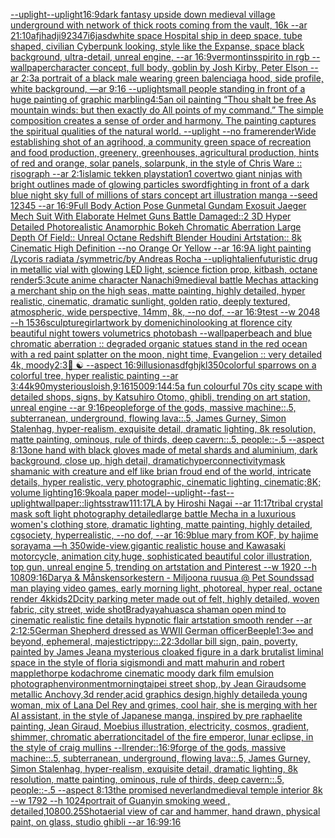 [--uplight](https://www.ebank.nz/aiartgenerator?category=--uplight)[--uplight](https://www.ebank.nz/aiartgenerator?category=--uplight)[16:9](https://www.ebank.nz/aiartgenerator?category=16%3A9)[dark fantasy upside down medieval village underground with network of thick roots coming from the vault, 16k --ar 21:10](https://www.ebank.nz/aiartgenerator?category=dark%20fantasy%20upside%20down%20medieval%20village%20underground%20with%20network%20of%20thick%20roots%20coming%20from%20the%20vault%2C%2016k%20--ar%2021%3A10)[afjhadji92347i6jasd](https://www.ebank.nz/aiartgenerator?category=afjhadji92347i6jasd)[white space Hospital ship in deep space, tube shaped, civilian Cyberpunk looking, style like the Expanse, space black background, ultra-detail, unreal engine, --ar 16:9](https://www.ebank.nz/aiartgenerator?category=white%20space%20Hospital%20ship%20in%20deep%20space%2C%20tube%20shaped%2C%20civilian%20Cyberpunk%20looking%2C%20style%20like%20the%20Expanse%2C%20space%20black%20background%2C%20ultra-detail%2C%20unreal%20engine%2C%20--ar%2016%3A9)[vermont](https://www.ebank.nz/aiartgenerator?category=vermont)[insspirito in rgb  --wallpaper](https://www.ebank.nz/aiartgenerator?category=insspirito%20in%20rgb%20%20--wallpaper)[character concept, full body, goblin by Josh Kirby, Peter Elson --ar 2:3](https://www.ebank.nz/aiartgenerator?category=character%20concept%2C%20full%20body%2C%20goblin%20by%20Josh%20Kirby%2C%20Peter%20Elson%20--ar%202%3A3)[a portrait of a black male wearing green balenciaga hood, side profile, white background, —ar 9:16 --uplight](https://www.ebank.nz/aiartgenerator?category=a%20portrait%20of%20a%20black%20male%20wearing%20green%20balenciaga%20hood%2C%20side%20profile%2C%20white%20background%2C%20%E2%80%94ar%209%3A16%20--uplight)[small people standing in front of a huge painting of graphic marbling](https://www.ebank.nz/aiartgenerator?category=small%20people%20standing%20in%20front%20of%20a%20huge%20painting%20of%20graphic%20marbling)[4:5](https://www.ebank.nz/aiartgenerator?category=4%3A5)[an oil painting “Thou shalt be free As mountain winds: but then exactly do All points of my command.” The simple composition creates a sense of order and harmony. The painting captures the spiritual qualities of the natural world. --uplight --no frame](https://www.ebank.nz/aiartgenerator?category=an%20oil%20painting%20%E2%80%9CThou%20shalt%20be%20free%20As%20mountain%20winds%3A%20but%20then%20exactly%20do%20All%20points%20of%20my%20command.%E2%80%9D%20The%20simple%20composition%20creates%20a%20sense%20of%20order%20and%20harmony.%20The%20painting%20captures%20the%20spiritual%20qualities%20of%20the%20natural%20world.%20--uplight%20--no%20frame)[render](https://www.ebank.nz/aiartgenerator?category=render)[Wide establishing shot of an agrihood, a community green space of recreation and food production, greenery, greenhouses, agricultural production, hints of red and orange, solar panels, solarpunk, in the style of Chris Ware :: risograph --ar 2:1](https://www.ebank.nz/aiartgenerator?category=Wide%20establishing%20shot%20of%20an%20agrihood%2C%20a%20community%20green%20space%20of%20recreation%20and%20food%20production%2C%20greenery%2C%20greenhouses%2C%20agricultural%20production%2C%20hints%20of%20red%20and%20orange%2C%20solar%20panels%2C%20solarpunk%2C%20in%20the%20style%20of%20Chris%20Ware%20%3A%3A%20risograph%20--ar%202%3A1)[islamic tekken playstation1 cover](https://www.ebank.nz/aiartgenerator?category=islamic%20tekken%20playstation1%20cover)[two giant ninjas with bright outlines made of glowing particles swordfighting in front of a dark blue night sky full of millions of stars  concept art illustration manga --seed 12345 --ar 16:9](https://www.ebank.nz/aiartgenerator?category=two%20giant%20ninjas%20with%20bright%20outlines%20made%20of%20glowing%20particles%20swordfighting%20in%20front%20of%20a%20dark%20blue%20night%20sky%20full%20of%20millions%20of%20stars%20%20concept%20art%20illustration%20manga%20--seed%2012345%20--ar%2016%3A9)[Full Body Action Pose Gunmetal Gundam Exosuit Jaeger Mech Suit With Elaborate Helmet Guns Battle Damaged::2 3D Hyper Detailed Photorealistic Anamorphic Bokeh Chromatic Aberration Large Depth Of Field:: Unreal Octane Redshift Blender Houdini Artstation:: 8k Cinematic High Definition --no Orange Or Yellow --ar 16:9](https://www.ebank.nz/aiartgenerator?category=Full%20Body%20Action%20Pose%20Gunmetal%20Gundam%20Exosuit%20Jaeger%20Mech%20Suit%20With%20Elaborate%20Helmet%20Guns%20Battle%20Damaged%3A%3A2%203D%20Hyper%20Detailed%20Photorealistic%20Anamorphic%20Bokeh%20Chromatic%20Aberration%20Large%20Depth%20Of%20Field%3A%3A%20Unreal%20Octane%20Redshift%20Blender%20Houdini%20Artstation%3A%3A%208k%20Cinematic%20High%20Definition%20--no%20Orange%20Or%20Yellow%20--ar%2016%3A9)[A light painting /Lycoris radiata /symmetric/by Andreas Rocha --uplight](https://www.ebank.nz/aiartgenerator?category=A%20light%20painting%20/Lycoris%20radiata%20/symmetric/by%20Andreas%20Rocha%20--uplight)[alien](https://www.ebank.nz/aiartgenerator?category=alien)[futuristic drug in metallic vial with glowing LED light, science fiction prop, kitbash, octane render](https://www.ebank.nz/aiartgenerator?category=futuristic%20drug%20in%20metallic%20vial%20with%20glowing%20LED%20light%2C%20science%20fiction%20prop%2C%20kitbash%2C%20octane%20render)[5:3](https://www.ebank.nz/aiartgenerator?category=5%3A3)[cute anime character Nanachi](https://www.ebank.nz/aiartgenerator?category=cute%20anime%20character%20Nanachi)[9](https://www.ebank.nz/aiartgenerator?category=9)[medieval battle Mechas attacking a merchant ship on the high seas, matte painting, highly detailed, hyper realistic, cinematic, dramatic sunlight, golden ratio, deeply textured, atmospheric, wide perspective, 14mm, 8k, --no dof, --ar 16:9](https://www.ebank.nz/aiartgenerator?category=medieval%20battle%20Mechas%20attacking%20a%20merchant%20ship%20on%20the%20high%20seas%2C%20matte%20painting%2C%20highly%20detailed%2C%20hyper%20realistic%2C%20cinematic%2C%20dramatic%20sunlight%2C%20golden%20ratio%2C%20deeply%20textured%2C%20atmospheric%2C%20wide%20perspective%2C%2014mm%2C%208k%2C%20--no%20dof%2C%20--ar%2016%3A9)[test --w 2048 --h 1536](https://www.ebank.nz/aiartgenerator?category=test%20--w%202048%20--h%201536)[sculpture](https://www.ebank.nz/aiartgenerator?category=sculpture)[girl](https://www.ebank.nz/aiartgenerator?category=girl)[artwork by domenichino](https://www.ebank.nz/aiartgenerator?category=artwork%20by%20domenichino)[looking at florence city beautiful night towers volumetrics photobash --wallpaper](https://www.ebank.nz/aiartgenerator?category=looking%20at%20florence%20city%20beautiful%20night%20towers%20volumetrics%20photobash%20--wallpaper)[beach and blue chromatic aberration :: degraded organic statues stand in the red ocean with a red paint splatter on the moon, night time, Evangelion :: very detailed 4k, moody](https://www.ebank.nz/aiartgenerator?category=beach%20and%20blue%20chromatic%20aberration%20%3A%3A%20degraded%20organic%20statues%20stand%20in%20the%20red%20ocean%20with%20a%20red%20paint%20splatter%20on%20the%20moon%2C%20night%20time%2C%20Evangelion%20%3A%3A%20very%20detailed%204k%2C%20moody)[2:3](https://www.ebank.nz/aiartgenerator?category=2%3A3)[🚚 ☯️  --aspect 16:9](https://www.ebank.nz/aiartgenerator?category=%F0%9F%9A%9A%20%E2%98%AF%EF%B8%8F%20%20--aspect%2016%3A9)[illusion](https://www.ebank.nz/aiartgenerator?category=illusion)[asdfghjkl](https://www.ebank.nz/aiartgenerator?category=asdfghjkl)[350](https://www.ebank.nz/aiartgenerator?category=350)[colorful sparrows on a colorful tree, hyper realistic painting --ar 3:4](https://www.ebank.nz/aiartgenerator?category=colorful%20sparrows%20on%20a%20colorful%20tree%2C%20hyper%20realistic%20painting%20--ar%203%3A4)[4k](https://www.ebank.nz/aiartgenerator?category=4k)[90](https://www.ebank.nz/aiartgenerator?category=90)[mysterious](https://www.ebank.nz/aiartgenerator?category=mysterious)[loish,](https://www.ebank.nz/aiartgenerator?category=loish%2C)[9:16](https://www.ebank.nz/aiartgenerator?category=9%3A16)[1500](https://www.ebank.nz/aiartgenerator?category=1500)[9:14](https://www.ebank.nz/aiartgenerator?category=9%3A14)[4:5](https://www.ebank.nz/aiartgenerator?category=4%3A5)[a fun colourful 70s city scape with detailed shops, signs, by Katsuhiro Otomo, ghibli, trending on art station, unreal engine --ar 9:16](https://www.ebank.nz/aiartgenerator?category=a%20fun%20colourful%2070s%20city%20scape%20with%20detailed%20shops%2C%20signs%2C%20by%20Katsuhiro%20Otomo%2C%20ghibli%2C%20trending%20on%20art%20station%2C%20unreal%20engine%20--ar%209%3A16)[people](https://www.ebank.nz/aiartgenerator?category=people)[forge of the gods, massive machine::.5, subterranean, underground, flowing lava::.5, James Gurney, Simon Stalenhag, hyper-realism, exquisite detail, dramatic lighting, 8k resolution, matte painting, ominous, rule of thirds, deep cavern::.5, people::-.5 --aspect 8:13](https://www.ebank.nz/aiartgenerator?category=forge%20of%20the%20gods%2C%20massive%20machine%3A%3A.5%2C%20subterranean%2C%20underground%2C%20flowing%20lava%3A%3A.5%2C%20James%20Gurney%2C%20Simon%20Stalenhag%2C%20hyper-realism%2C%20exquisite%20detail%2C%20dramatic%20lighting%2C%208k%20resolution%2C%20matte%20painting%2C%20ominous%2C%20rule%20of%20thirds%2C%20deep%20cavern%3A%3A.5%2C%20people%3A%3A-.5%20--aspect%208%3A13)[one hand with black gloves made of metal shards and aluminium, dark background, close up, high detail, dramatic](https://www.ebank.nz/aiartgenerator?category=one%20hand%20with%20black%20gloves%20made%20of%20metal%20shards%20and%20aluminium%2C%20dark%20background%2C%20close%20up%2C%20high%20detail%2C%20dramatic)[hyperconnectivity](https://www.ebank.nz/aiartgenerator?category=hyperconnectivity)[mask shamanic  with creature and elf like brian froud end of the world, intricate details, hyper realistic, very photographic, cinematic lighting, cinematic;8K; volume lighting](https://www.ebank.nz/aiartgenerator?category=mask%20shamanic%20%20with%20creature%20and%20elf%20like%20brian%20froud%20end%20of%20the%20world%2C%20intricate%20details%2C%20hyper%20realistic%2C%20very%20photographic%2C%20cinematic%20lighting%2C%20cinematic%3B8K%3B%20volume%20lighting)[16:9](https://www.ebank.nz/aiartgenerator?category=16%3A9)[koala paper model](https://www.ebank.nz/aiartgenerator?category=koala%20paper%20model)[--uplight](https://www.ebank.nz/aiartgenerator?category=--uplight)[--fast](https://www.ebank.nz/aiartgenerator?category=--fast)[--uplight](https://www.ebank.nz/aiartgenerator?category=--uplight)[wallpaper::](https://www.ebank.nz/aiartgenerator?category=wallpaper%3A%3A)[lights](https://www.ebank.nz/aiartgenerator?category=lights)[straw](https://www.ebank.nz/aiartgenerator?category=straw)[1](https://www.ebank.nz/aiartgenerator?category=1)[11:17](https://www.ebank.nz/aiartgenerator?category=11%3A17)[LA by Hiroshi Nagai --ar 11:17](https://www.ebank.nz/aiartgenerator?category=LA%20by%20Hiroshi%20Nagai%20--ar%2011%3A17)[tribal crystal mask soft light photography detailed](https://www.ebank.nz/aiartgenerator?category=tribal%20crystal%20mask%20soft%20light%20photography%20detailed)[large battle Mecha in a luxurious women's clothing store, dramatic lighting, matte painting, highly detailed, cgsociety, hyperrealistic, --no dof, --ar 16:9](https://www.ebank.nz/aiartgenerator?category=large%20battle%20Mecha%20in%20a%20luxurious%20women%27s%20clothing%20store%2C%20dramatic%20lighting%2C%20matte%20painting%2C%20highly%20detailed%2C%20cgsociety%2C%20hyperrealistic%2C%20--no%20dof%2C%20--ar%2016%3A9)[blue mary from KOF, by hajime sorayama —h 350](https://www.ebank.nz/aiartgenerator?category=blue%20mary%20from%20KOF%2C%20by%20hajime%20sorayama%20%E2%80%94h%20350)[wide-view,gigantic realistic house and Kawasaki motorcycle, animation city,huge, sophisticated beautiful color illustration, top gun, unreal engine 5, trending on artstation and Pinterest --w 1920 --h 1080](https://www.ebank.nz/aiartgenerator?category=wide-view%2Cgigantic%20realistic%20house%20and%20Kawasaki%20motorcycle%2C%20animation%20city%2Chuge%2C%20sophisticated%20beautiful%20color%20illustration%2C%20top%20gun%2C%20unreal%20engine%205%2C%20trending%20on%20artstation%20and%20Pinterest%20--w%201920%20--h%201080)[9:16](https://www.ebank.nz/aiartgenerator?category=9%3A16)[Darya & Månskensorkestern - Miljoona ruusua @ Pet Sounds](https://www.ebank.nz/aiartgenerator?category=Darya%20%26%20M%C3%A5nskensorkestern%20-%20Miljoona%20ruusua%20%40%20Pet%20Sounds)[sad man playing video games, early morning light, photoreal, hyper real, octane render 4k](https://www.ebank.nz/aiartgenerator?category=sad%20man%20playing%20video%20games%2C%20early%20morning%20light%2C%20photoreal%2C%20hyper%20real%2C%20octane%20render%204k)[kids](https://www.ebank.nz/aiartgenerator?category=kids)[2D](https://www.ebank.nz/aiartgenerator?category=2D)[city parking meter made out of felt, highly detailed, woven fabric, city street, wide shot](https://www.ebank.nz/aiartgenerator?category=city%20parking%20meter%20made%20out%20of%20felt%2C%20highly%20detailed%2C%20woven%20fabric%2C%20city%20street%2C%20wide%20shot)[Brady](https://www.ebank.nz/aiartgenerator?category=Brady)[ayahuasca shaman open mind to cinematic realistic fine details hypnotic flair artstation smooth render --ar 2:1](https://www.ebank.nz/aiartgenerator?category=ayahuasca%20shaman%20open%20mind%20to%20cinematic%20realistic%20fine%20details%20hypnotic%20flair%20artstation%20smooth%20render%20--ar%202%3A1)[2:5](https://www.ebank.nz/aiartgenerator?category=2%3A5)[German Shepherd dressed as WWII German officer](https://www.ebank.nz/aiartgenerator?category=German%20Shepherd%20dressed%20as%20WWII%20German%20officer)[Beeple](https://www.ebank.nz/aiartgenerator?category=Beeple)[1:3](https://www.ebank.nz/aiartgenerator?category=1%3A3)[∞ and beyond, ephemeral, majestic](https://www.ebank.nz/aiartgenerator?category=%E2%88%9E%20and%20beyond%2C%20ephemeral%2C%20majestic)[trippy::.2](https://www.ebank.nz/aiartgenerator?category=trippy%3A%3A.2)[2:3](https://www.ebank.nz/aiartgenerator?category=2%3A3)[dollar bill sign, pain, poverty, painted by James Jean](https://www.ebank.nz/aiartgenerator?category=dollar%20bill%20sign%2C%20pain%2C%20poverty%2C%20painted%20by%20James%20Jean)[a mysterious cloaked figure in a dark brutalist liminal space in the style of floria sigismondi and matt mahurin and robert mapplethorpe kodachrome cinematic moody dark film emulsion photograph](https://www.ebank.nz/aiartgenerator?category=a%20mysterious%20cloaked%20figure%20in%20a%20dark%20brutalist%20liminal%20space%20in%20the%20style%20of%20floria%20sigismondi%20and%20matt%20mahurin%20and%20robert%20mapplethorpe%20kodachrome%20cinematic%20moody%20dark%20film%20emulsion%20photograph)[environment](https://www.ebank.nz/aiartgenerator?category=environment)[morning](https://www.ebank.nz/aiartgenerator?category=morning)[taipei street shop,,by Jean Giraud](https://www.ebank.nz/aiartgenerator?category=taipei%20street%20shop%2C%2Cby%20Jean%20Giraud)[some metallic Anchovy,3d render,acid graphics design,highly detailed](https://www.ebank.nz/aiartgenerator?category=some%20metallic%20Anchovy%2C3d%20render%2Cacid%20graphics%20design%2Chighly%20detailed)[a young woman, mix of Lana Del Rey and grimes, cool hair, she is merging with her AI assistant, in the style of Japanese manga, inspired by pre raphaelite painting, Jean Giraud, Moebius illustration, electricity, cosmos, gradient, shimmer, chromatic aberration](https://www.ebank.nz/aiartgenerator?category=a%20young%20woman%2C%20mix%20of%20Lana%20Del%20Rey%20and%20grimes%2C%20cool%20hair%2C%20she%20is%20merging%20with%20her%20AI%20assistant%2C%20in%20the%20style%20of%20Japanese%20manga%2C%20inspired%20by%20pre%20raphaelite%20painting%2C%20Jean%20Giraud%2C%20Moebius%20illustration%2C%20electricity%2C%20cosmos%2C%20gradient%2C%20shimmer%2C%20chromatic%20aberration)[citadel of the fire emperor, lunar eclipse, in the style of craig mullins --ll](https://www.ebank.nz/aiartgenerator?category=citadel%20of%20the%20fire%20emperor%2C%20lunar%20eclipse%2C%20in%20the%20style%20of%20craig%20mullins%20--ll)[render::](https://www.ebank.nz/aiartgenerator?category=render%3A%3A)[16:9](https://www.ebank.nz/aiartgenerator?category=16%3A9)[forge of the gods, massive machine::.5, subterranean, underground, flowing lava::.5, James Gurney, Simon Stalenhag, hyper-realism, exquisite detail, dramatic lighting, 8k resolution, matte painting, ominous, rule of thirds, deep cavern::.5, people::-.5 --aspect 8:13](https://www.ebank.nz/aiartgenerator?category=forge%20of%20the%20gods%2C%20massive%20machine%3A%3A.5%2C%20subterranean%2C%20underground%2C%20flowing%20lava%3A%3A.5%2C%20James%20Gurney%2C%20Simon%20Stalenhag%2C%20hyper-realism%2C%20exquisite%20detail%2C%20dramatic%20lighting%2C%208k%20resolution%2C%20matte%20painting%2C%20ominous%2C%20rule%20of%20thirds%2C%20deep%20cavern%3A%3A.5%2C%20people%3A%3A-.5%20--aspect%208%3A13)[the promised neverland](https://www.ebank.nz/aiartgenerator?category=the%20promised%20neverland)[medieval temple interior 8k --w 1792 --h 1024](https://www.ebank.nz/aiartgenerator?category=medieval%20temple%20interior%208k%20--w%201792%20--h%201024)[portrait of Guanyin smoking weed , detailed,](https://www.ebank.nz/aiartgenerator?category=portrait%20of%20Guanyin%20smoking%20weed%20%2C%20detailed%2C)[1080](https://www.ebank.nz/aiartgenerator?category=1080)[0.25](https://www.ebank.nz/aiartgenerator?category=0.25)[Shot](https://www.ebank.nz/aiartgenerator?category=Shot)[aerial view of car and hammer, hand drawn, physical paint, on glass, studio ghibli --ar 16:9](https://www.ebank.nz/aiartgenerator?category=aerial%20view%20of%20car%20and%20hammer%2C%20hand%20drawn%2C%20physical%20paint%2C%20on%20glass%2C%20studio%20ghibli%20--ar%2016%3A9)[9:16](https://www.ebank.nz/aiartgenerator?category=9%3A16)